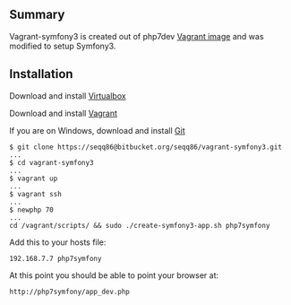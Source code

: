 ## Summary
Vagrant-symfony3 is created out of php7dev [Vagrant image](https://atlas.hashicorp.com/rasmus/boxes/php7dev) and was modified to setup Symfony3.

## Installation

Download and install [Virtualbox](https://www.virtualbox.org/wiki/Downloads)

Download and install [Vagrant](https://www.vagrantup.com/downloads.html)

If you are on Windows, download and install [Git](https://git-scm.com/download/win)

```
$ git clone https://seqq86@bitbucket.org/seqq86/vagrant-symfony3.git
...
$ cd vagrant-symfony3
...
$ vagrant up
...
$ vagrant ssh
...
$ newphp 70
...
cd /vagrant/scripts/ && sudo ./create-symfony3-app.sh php7symfony
```

Add this to your hosts file:

```
192.168.7.7 php7symfony
```

At this point you should be able to point your  browser at:

```
http://php7symfony/app_dev.php
```
